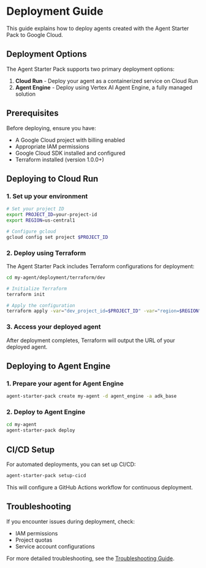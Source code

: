 # Deployment Guide

This guide explains how to deploy agents created with the Agent Starter Pack to Google Cloud.

## Deployment Options

The Agent Starter Pack supports two primary deployment options:

1. **Cloud Run** - Deploy your agent as a containerized service on Cloud Run
2. **Agent Engine** - Deploy using Vertex AI Agent Engine, a fully managed solution

## Prerequisites

Before deploying, ensure you have:

- A Google Cloud project with billing enabled
- Appropriate IAM permissions
- Google Cloud SDK installed and configured
- Terraform installed (version 1.0.0+)

## Deploying to Cloud Run

### 1. Set up your environment

```bash
# Set your project ID
export PROJECT_ID=your-project-id
export REGION=us-central1

# Configure gcloud
gcloud config set project $PROJECT_ID
```

### 2. Deploy using Terraform

The Agent Starter Pack includes Terraform configurations for deployment:

```bash
cd my-agent/deployment/terraform/dev

# Initialize Terraform
terraform init

# Apply the configuration
terraform apply -var="dev_project_id=$PROJECT_ID" -var="region=$REGION"
```

### 3. Access your deployed agent

After deployment completes, Terraform will output the URL of your deployed agent.

## Deploying to Agent Engine

### 1. Prepare your agent for Agent Engine

```bash
agent-starter-pack create my-agent -d agent_engine -a adk_base
```

### 2. Deploy to Agent Engine

```bash
cd my-agent
agent-starter-pack deploy
```

## CI/CD Setup

For automated deployments, you can set up CI/CD:

```bash
agent-starter-pack setup-cicd
```

This will configure a GitHub Actions workflow for continuous deployment.

## Troubleshooting

If you encounter issues during deployment, check:

- IAM permissions
- Project quotas
- Service account configurations

For more detailed troubleshooting, see the [Troubleshooting Guide](./troubleshooting.md).
